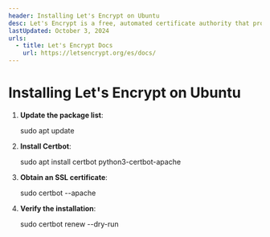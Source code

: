 ```yaml
---
header: Installing Let's Encrypt on Ubuntu
desc: Let's Encrypt is a free, automated certificate authority that provides SSL/TLS certificates to enable HTTPS for websites.
lastUpdated: October 3, 2024
urls:
  - title: Let's Encrypt Docs
    url: https://letsencrypt.org/es/docs/
---
```


# Installing Let's Encrypt on Ubuntu

1. **Update the package list**:
   
   sudo apt update

2. **Install Certbot**:
   
   sudo apt install certbot python3-certbot-apache

3. **Obtain an SSL certificate**:
   
   sudo certbot --apache

4. **Verify the installation**:
   
   sudo certbot renew --dry-run

